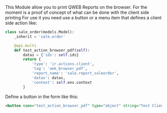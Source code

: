 This Module allow you to print QWEB Reports on the browser. For the moment is a proof of concept of what can be done with the client side printing
For use it you need use a button or a menu item that defines a client side action like:

```python
class sale_order(models.Model):
    _inherit = 'sale.order'

    @api.multi
    def test_action_browser_pdf(self):
        datas = {'ids': self.ids}
        return {
            'type': 'ir.actions.client',
            'tag': 'aek_browser_pdf',
            'report_name': 'sale.report_saleorder',
            'datas': datas,
            'context': self.env.context
        }
```
Define a button in the form like this:
```xml
<button name="test_action_browser_pdf" type="object" string="Test Client Side Report"/>
```